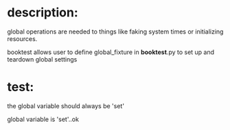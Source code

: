 # description:

global operations are needed to things like faking system times
or initializing resources. 

booktest allows user to define global_fixture in __booktest__.py
to set up and teardown global settings

# test:

the global variable should always be 'set'

global variable is 'set'..ok
